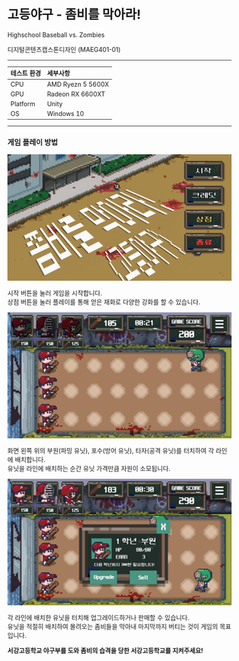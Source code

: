 # 고등야구 - 좀비를 막아라!
Highschool Baseball vs. Zombies

디지털콘텐츠캡스톤디자인 (MAEG401-01)

---

|테스트 환경|세부사항|
|:---|:---|
| CPU| AMD Ryezn 5 5600X|
| GPU| Radeon RX 6600XT|
| Platform| Unity|
| OS| Windows 10|

---

### 게임 플레이 방법

![play screenshot](./Images/Title.png)

시작 버튼을 눌러 게임을 시작합니다. <br/>
상점 버튼을 눌러 플레이를 통해 얻은 재화로 다양한 강화를 할 수 있습니다.

![play screenshot](./Images/Play.png)

화면 왼쪽 위의 부원(파밍 유닛), 포수(방어 유닛), 타자(공격 유닛)를 터치하여 각 라인에 배치합니다.<br/>
유닛을 라인에 배치하는 순간 유닛 가격만큼 자원이 소모됩니다.

![play screenshot](./Images/Upgrade.png)

각 라인에 배치한 유닛을 터치해 업그레이드하거나 판매할 수 있습니다.<br/>
유닛을 적절히 배치하여 몰려오는 좀비들을 막아내 마지막까지 버티는 것이 게임의 목표입니다.<br/>

**서강고등학교 야구부를 도와 좀비의 습격을 당한 서강고등학교를 지켜주세요!**
